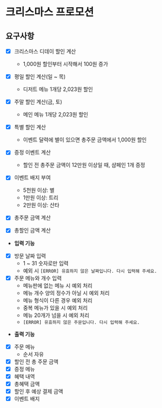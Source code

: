 # 크리스마스 프로모션

## 요구사항
- [x] 크리스마스 디데이 할인 계산
  - 1,000원 할인부터 시작해서 100원 증가
- [x] 평일 할인 계산(일 ~ 목)
  - 디저트 메뉴 1개당 2,023원 할인
- [x] 주말 할인 계산(금, 토)
  - 메인 메뉴 1개당 2,023원 할인
- [x] 특별 할인 계산
  - 이벤트 달력에 별이 있으면 총주문 금액에서 1,000원 할인
- [x] 증정 이벤트 계산
  - 할인 전 총주문 금액이 12만원 이상일 때, 샴페인 1개 증정
- [x] 이벤트 배지 부여
  - 5천원 이상: 별
  - 1만원 이상: 트리
  - 2만원 이상: 산타
- [x] 총주문 금액 계산
- [x] 총할인 금액 계산


- **입력 기능**
- [x] 방문 날짜 입력
  - 1 ~ 31 숫자로만 입력
  - 예외 시 `[ERROR] 유효하지 않은 날짜입니다. 다시 입력해 주세요.`
- [x] 주문 메뉴와 개수 입력
  - 메뉴판에 없는 메뉴 시 예외 처리
  - 메뉴 개수 양의 정수가 아닐 시 예외 처리
  - 메뉴 형식이 다른 경우 예외 처리 
  - 중복 메뉴가 있을 시 예외 처리
  - 메뉴 20개가 넘을 시 예외 처리
  - `[ERROR] 유효하지 않은 주문입니다. 다시 입력해 주세요.`

- **출력 기능**
- [x] 주문 메뉴
  - 순서 자유
- [x] 할인 전 총 주문 금액
- [x] 증정 메뉴
- [x] 혜택 내역
- [x] 총혜택 금액
- [x] 할인 후 예상 결제 금액
- [x] 이벤트 배지

